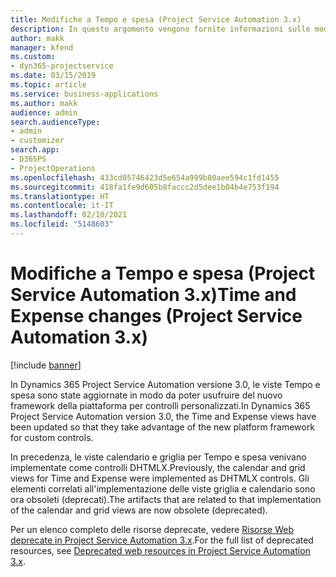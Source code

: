 ```yaml
---
title: Modifiche a Tempo e spesa (Project Service Automation 3.x)
description: In questo argomento vengono fornite informazioni sulle modifiche alla soluzione per Tempo e spesa.
author: makk
manager: kfend
ms.custom:
- dyn365-projectservice
ms.date: 03/15/2019
ms.topic: article
ms.service: business-applications
ms.author: makk
audience: admin
search.audienceType:
- admin
- customizer
search.app:
- D365PS
- ProjectOperations
ms.openlocfilehash: 433cd05746423d5e654a999b80aee594c1fd1455
ms.sourcegitcommit: 418fa1fe9d605b8faccc2d5dee1b04b4e753f194
ms.translationtype: HT
ms.contentlocale: it-IT
ms.lasthandoff: 02/10/2021
ms.locfileid: "5148603"
---
```

# <a name="time-and-expense-changes-project-service-automation-3x"></a><span data-ttu-id="32422-103">Modifiche a Tempo e spesa (Project Service Automation 3.x)</span><span class="sxs-lookup"><span data-stu-id="32422-103">Time and Expense changes (Project Service Automation 3.x)</span></span>

[!include [banner](../../includes/psa-now-project-operations.md)]

<span data-ttu-id="32422-104">In Dynamics 365 Project Service Automation versione 3.0, le viste Tempo e spesa sono state aggiornate in modo da poter usufruire del nuovo framework della piattaforma per controlli personalizzati.</span><span class="sxs-lookup"><span data-stu-id="32422-104">In Dynamics 365 Project Service Automation version 3.0, the Time and Expense views have been updated so that they take advantage of the new platform framework for custom controls.</span></span>

<span data-ttu-id="32422-105">In precedenza, le viste calendario e griglia per Tempo e spesa venivano implementate come controlli DHTMLX.</span><span class="sxs-lookup"><span data-stu-id="32422-105">Previously, the calendar and grid views for Time and Expense were implemented as DHTMLX controls.</span></span> <span data-ttu-id="32422-106">Gli elementi correlati all'implementazione delle viste griglia e calendario sono ora obsoleti (deprecati).</span><span class="sxs-lookup"><span data-stu-id="32422-106">The artifacts that are related to that implementation of the calendar and grid views are now obsolete (deprecated).</span></span>

<span data-ttu-id="32422-107">Per un elenco completo delle risorse deprecate, vedere [Risorse Web deprecate in Project Service Automation 3.x](web-resources-deprecated-v3.x.md).</span><span class="sxs-lookup"><span data-stu-id="32422-107">For the full list of deprecated resources, see [Deprecated web resources in Project Service Automation 3.x](web-resources-deprecated-v3.x.md).</span></span>
